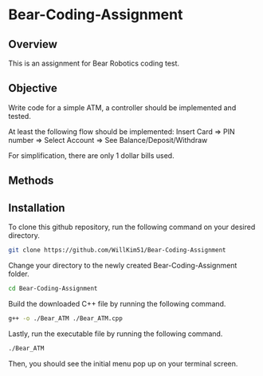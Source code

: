 # Bear-Coding-Assignment

## Overview
This is an assignment for Bear Robotics coding test. 

## Objective
Write code for a simple ATM, a controller should be implemented and tested. 

At least the following flow should be implemented:
Insert Card => PIN number => Select Account => See Balance/Deposit/Withdraw

For simplification, there are only 1 dollar bills used. 

## Methods



## Installation
To clone this github repository, run the following command on your desired directory.
```bash
git clone https://github.com/WillKim51/Bear-Coding-Assignment
```

Change your directory to the newly created Bear-Coding-Assignment folder.
```bash
cd Bear-Coding-Assignment
```
Build the downloaded C++ file by running the following command. 
```bash
g++ -o ./Bear_ATM ./Bear_ATM.cpp
```

Lastly, run the executable file by running the following command.
```bash
./Bear_ATM
```

Then, you should see the initial menu pop up on your terminal screen. 
